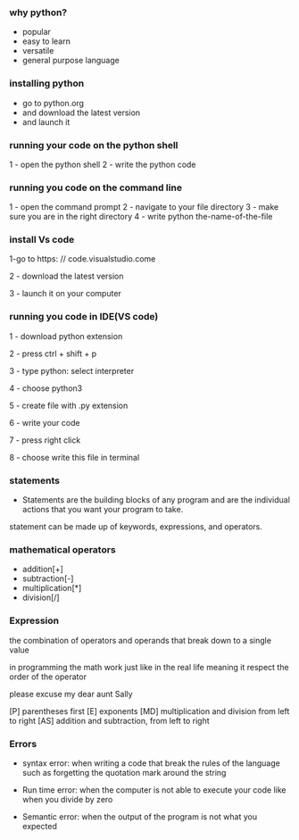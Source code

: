 ### why python?
- popular
- easy to learn
- versatile
- general purpose language


### installing python
* go to   python.org
* and download the latest version
* and launch it

### running your code on the python shell
1 - open the python shell
2 - write the python code


### running you code on the command line

1 - open the command prompt
2 - navigate to your file directory
3 - make sure you are in the right directory
4 - write    python the-name-of-the-file


### install Vs code
1-go to  https: // code.visualstudio.come

2 - download the latest version

3 - launch it on your computer

### running you code in IDE(VS code)
1 - download python extension

2 - press ctrl + shift + p

3 - type python: select interpreter

4 - choose python3

5 - create file with .py extension

6 - write your code

7 - press right click

8 - choose write this file in terminal


### statements
- Statements are the building blocks of any program and are the individual actions that you want your program to take.

statement can be made up of keywords, expressions, and operators.

### mathematical  operators

- addition[+]
- subtraction[-]
- multiplication[*]
- division[/]

### Expression
the combination of operators and operands that break down to a single value

in programming the math work just like in the real life
meaning it respect the order of the operator

please excuse my dear aunt Sally

[P] parentheses first
[E] exponents
[MD] multiplication and division from left to right
[AS] addition and subtraction, from left to right


### Errors

- syntax error:
    when writing a code that break the rules of the language such as forgetting the quotation mark around the string

- Run time error:
    when the computer is not able to execute your code like when you divide by zero

- Semantic error:
    when the output of the program is not what you expected
